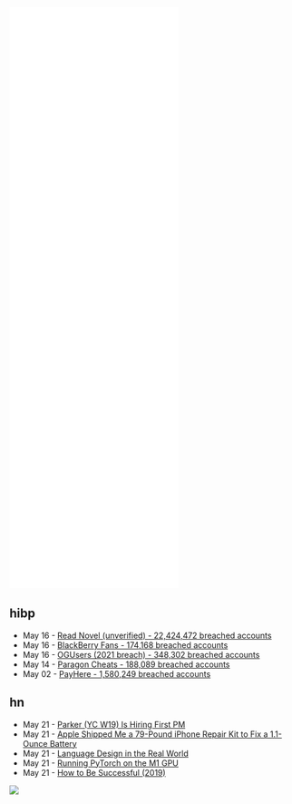 ![Metrics](https://raw.githubusercontent.com/phixion/phixion/master/metrics.svg)

## hibp

<!--
for https://github.com/phixion/phixion/blob/main/.github/workflows/feeds.yml
-->
<!--START_SECTION:haveibeenpwnd-->
- May 16 - [Read Novel (unverified) - 22,424,472 breached accounts](https://haveibeenpwned.com/PwnedWebsites#ReadNovel)
- May 16 - [BlackBerry Fans - 174,168 breached accounts](https://haveibeenpwned.com/PwnedWebsites#BlackBerryFans)
- May 16 - [OGUsers (2021 breach) - 348,302 breached accounts](https://haveibeenpwned.com/PwnedWebsites#OGUsers2021)
- May 14 - [Paragon Cheats - 188,089 breached accounts](https://haveibeenpwned.com/PwnedWebsites#ParagonCheats)
- May 02 - [PayHere - 1,580,249 breached accounts](https://haveibeenpwned.com/PwnedWebsites#PayHere)
<!--END_SECTION:haveibeenpwnd-->

## hn

<!--
for https://github.com/phixion/phixion/blob/main/.github/workflows/feeds.yml
-->
<!--START_SECTION:hn-->
- May 21 - [Parker (YC W19) Is Hiring First PM](https://www.ycombinator.com/companies/parker/jobs/kmHEV4X-founding-product-manager)
- May 21 - [Apple Shipped Me a 79-Pound iPhone Repair Kit to Fix a 1.1-Ounce Battery](https://www.theverge.com/2022/5/21/23079058/apple-self-service-iphone-repair-kit-hands-on)
- May 21 - [Language Design in the Real World](https://blog.sigplan.org/2022/05/19/language-design-in-the-real-world/)
- May 21 - [Running PyTorch on the M1 GPU](https://sebastianraschka.com/blog/2022/pytorch-m1-gpu.html)
- May 21 - [How to Be Successful (2019)](https://blog.samaltman.com/how-to-be-successful)
<!--END_SECTION:hn-->

<!--
for https://yhype.me
-->
![](https://hit.yhype.me/github/profile?user_id=13013670)

